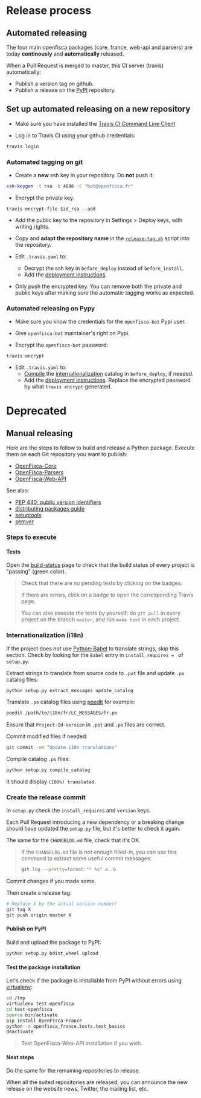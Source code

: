 # Release process

## Automated releasing

The four main openfisca packages (core, france, web-api and parsers) are today **continously** and **automatically** released.

When a Pull Request is merged to master, this CI server (travis) automatically:

- Publish a version tag on github.
- Publish a release on the [PyPI](https://pypi.python.org/pypi) repository.


## Set up automated releasing on a new repository

* Make sure you have installed the [Travis CI Command Line Client](https://github.com/travis-ci/travis.rb)

* Log in to Travis CI using your github credentials:
```sh
travis login
```
### Automated tagging on git

* Create a **new** ssh key in your repository. Do **not** push it:
```sh
ssh-keygen -t rsa -b 4096 -C "bot@openfisca.fr"
```

* Encrypt the private key.
```
travis encrypt-file $id_rsa --add
```

* Add the public key to the repository in Settings > Deploy keys, with writing rights.

* Copy and **adapt the repository name** in the [`release-tag.sh`](https://github.com/openfisca/openfisca-france/blob/4.0.0/release-tag.sh) script into the repository.

* Edit `.travis.yaml` to:
    * Decrypt the ssh key in `before_deploy` instead of `before_install`.
    * Add the [deployment instructions](https://github.com/openfisca/openfisca-france/blob/4.0.0/.travis.yml#L19).


* Only push the encrypted key. You can remove both the private and public keys after making sure the automatic tagging works as expected.

### Automated releasing on Pypy

* Make sure you know the credentials for the `openfisca-bot` Pypi user.

* Give `openfisca-bot` maintainer's right on Pypi.

* Encrypt the `openfisca-bot` password:
```
travis encrypt
```

* Edit `.travis.yaml` to:
    * [Compile](https://github.com/openfisca/openfisca-core/blob/2.0.1/.travis.yml#L21) the [internationalization]() catalog in `before_deploy`, if needed.
    * Add the [deployment instructions](https://github.com/openfisca/openfisca-core/blob/2.0.1/.travis.yml#L30). Replace the encrypted password by what `travis encrypt` generated.


# Deprecated

## Manual releasing

Here are the steps to follow to build and release a Python package.
Execute them on each Git repository you want to publish:

* [OpenFisca-Core](https://github.com/openfisca/openfisca-core)
* [OpenFisca-Parsers](https://github.com/openfisca/openfisca-parsers)
* [OpenFisca-Web-API](https://github.com/openfisca/openfisca-web-api)

See also:

* [PEP 440: public version identifiers](http://legacy.python.org/dev/peps/pep-0440/#public-version-identifiers)
* [distributing packages guide](https://python-packaging-user-guide.readthedocs.org/en/latest/distributing.html)
* [setuptools](https://pythonhosted.org/setuptools/setuptools.html)
* [semver](http://semver.org/)

### Steps to execute

#### Tests

Open the [build-status](https://www.openfisca.fr/build-status) page to check that the build status of every project is "passing" (green color).

> Check that there are no pending tests by clicking on the badges.
>
> If there are errors, click on a badge to open the corresponding Travis page.
>
> You can also execute the tests by yourself: do `git pull` in every project on the branch `master`, and run `make test` in each project.

### Internationalization (i18n)

If the project does not use [Python-Babel](http://babel.pocoo.org/) to translate strings, skip this section. Check by looking for the `Babel` entry in `install_requires = ` of `setup.py`.

Extract strings to translate from source code to `.pot` file and update `.po` catalog files:

```bash
python setup.py extract_messages update_catalog
```

Translate `.po` catalog files using [poedit](https://poedit.net/) for example:

```bash
poedit /path/to/i18n/fr/LC_MESSAGES/fr.po
```

Ensure that `Project-Id-Version` in `.pot` and `.po` files are correct.

Commit modified files if needed:

```bash
git commit -am "Update i18n translations"
```

Compile catalog `.po` files:

```bash
python setup.py compile_catalog
```

It should display `(100%) translated`.

### Create the release commit

In `setup.py` check the `install_requires` and `version` keys.

Each Pull Request introducing a new dependency or a breaking change should have updated the `setup.py` file, but it's better to check it again.

The same for the `CHANGELOG.md` file, check that it's OK.

> If the `CHANGELOG.md` file is not enough filled-in, you can use this command to extract some useful commit messages:
> ```bash
> git log --pretty=format:"* %s" a..b
> ```

Commit changes if you made some.

Then create a release tag:

```bash
# Replace X by the actual version number!
git tag X
git push origin master X
```

#### Publish on PyPI

Build and upload the package to PyPI:

```bash
python setup.py bdist_wheel upload
```

#### Test the package installation

Let's check if the package is installable from PyPI without errors
using [virtualenv](https://virtualenv.pypa.io/en/latest/):

```bash
cd /tmp
virtualenv test-openfisca
cd test-openfisca
source bin/activate
pip install OpenFisca-France
python -m openfisca_france.tests.test_basics
deactivate
```

> Test OpenFisca-Web-API installation if you wish.

#### Next steps

Do the same for the remaining repositories to release.

When all the suited repositories are released, you can announce the new release on the website news, Twitter, the mailing list, etc.
